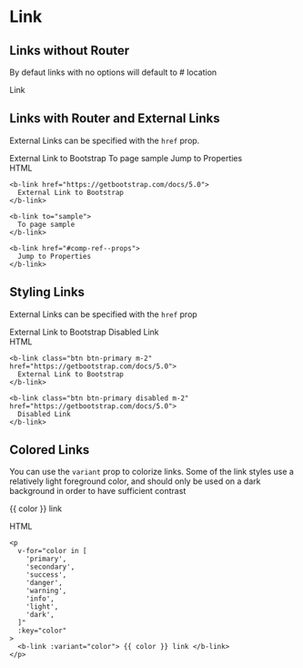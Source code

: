 # Link

## Links without Router

By defaut links with no options will default to # location

<b-card no-body class="mb-4">
  <b-card-body class="bg-body-tertiary">
    <b-link>
      Link
    </b-link>
  </b-card-body>
</b-card>

## Links with Router and External Links

External Links can be specified with the `href` prop.

<b-card no-body class="mb-5">
  <b-card-body>
    <b-link href="https://getbootstrap.com/docs/5.0">
      External Link to Bootstrap
    </b-link>
    <b-link to="sample">
      To page sample
    </b-link>
    <b-link href="#comp-ref--props">
      Jump to Properties
    </b-link>
  </b-card-body>

  <div class="html">HTML</div>

  <b-card-body class="bg-body-tertiary">

```vue-html
<b-link href="https://getbootstrap.com/docs/5.0">
  External Link to Bootstrap
</b-link>

<b-link to="sample">
  To page sample
</b-link>

<b-link href="#comp-ref--props">
  Jump to Properties
</b-link>
```

  </b-card-body>

</b-card>

## Styling Links

External Links can be specified with the `href` prop

<b-card no-body class="mb-5">
  <b-card-body>
    <b-link class="btn btn-primary me-2" href="https://getbootstrap.com/docs/5.0">
        External Link to Bootstrap
    </b-link>
    <b-link class="btn btn-primary disabled" href="https://getbootstrap.com/docs/5.0">
        Disabled Link
    </b-link>
  </b-card-body>

  <div class="html">HTML</div>

  <b-card-body class="bg-body-tertiary">

```vue-html
<b-link class="btn btn-primary m-2" href="https://getbootstrap.com/docs/5.0">
  External Link to Bootstrap
</b-link>

<b-link class="btn btn-primary disabled m-2" href="https://getbootstrap.com/docs/5.0">
  Disabled Link
</b-link>
```

  </b-card-body>

</b-card>

## Colored Links

You can use the `variant` prop to colorize links. Some of the link styles use a relatively light foreground color, and should only be used on a dark background in order to have sufficient contrast

<b-card no-body class="mb-5">
  <b-card-body>
    <p
      v-for="color in [
        'primary',
        'secondary',
        'success',
        'danger',
        'warning',
        'info',
        'light',
        'dark',
      ]"
      :key="color"
    >
      <b-link :variant="color"> {{ color }} link </b-link>
    </p>
  </b-card-body>

  <div class="html">HTML</div>

  <b-card-body class="bg-body-tertiary">

```vue-html
<p
  v-for="color in [
    'primary',
    'secondary',
    'success',
    'danger',
    'warning',
    'info',
    'light',
    'dark',
  ]"
  :key="color"
>
  <b-link :variant="color"> {{ color }} link </b-link>
</p>
```

  </b-card-body>

</b-card>

<ComponentReference :data="data"></ComponentReference>

<script setup lang="ts">
import {data} from '../../data/components/link.data'
import ComponentReference from '../../components/ComponentReference.vue'
import {BLink, BCard, BCardBody} from 'bootstrap-vue-next'
</script>
